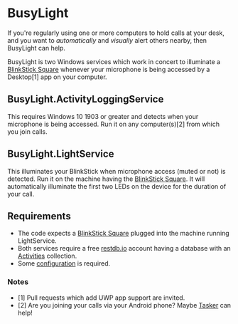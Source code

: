 # BusyLight

If you're regularly using one or more computers to hold calls at your desk, and you want to _automatically_ and _visually_ alert others nearby, then BusyLight can help.

BusyLight is two Windows services which work in concert to illuminate a [BlinkStick Square](https://www.blinkstick.com/products/blinkstick-square) whenever your microphone is being accessed by a Desktop[1] app on your computer.

## BusyLight.ActivityLoggingService

This requires Windows 10 1903 or greater and detects when your microphone is being accessed. Run it on any computer(s)[2] from which you join calls.

## BusyLight.LightService

This illuminates your BlinkStick when microphone access (muted or not) is detected. Run it on the machine having the [BlinkStick Square](https://www.blinkstick.com/products/blinkstick-square). It will automatically illuminate the first two LEDs on the device for the duration of your call.

## Requirements

* The code expects a [BlinkStick Square](https://www.blinkstick.com/products/blinkstick-square) plugged into the machine running LightService.
* Both services require a free [restdb.io](https://restdb.io/) account having a database with an [Activities](https://github.com/lancehilliard/BusyLight/wiki/Activities) collection.
* Some [configuration](https://github.com/lancehilliard/BusyLight/wiki/Configuration) is required.

### Notes
* [1] Pull requests which add UWP app support are invited.
* [2] Are you joining your calls via your Android phone? Maybe [Tasker](https://github.com/lancehilliard/BusyLight/wiki/Tasker) can help!
